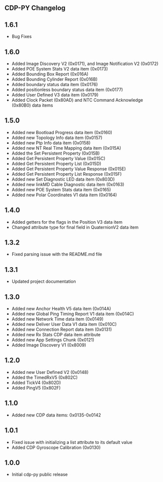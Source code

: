 CDP-PY Changelog
--


## 1.6.1
* Bug Fixes

## 1.6.0
* Added Image Discovery V2 (0x0171), and Image Notification V2 (0x0172)
* Added POE System Stats V2 data item (0x0173)
* Added Bounding Box Report (0x016A)
* Added Bounding Cylinder Report (0x016B)
* Added boundary status data item (0x0176)
* Added positionless boundary status data item (0x0177)
* Added User Defined V3 data item (0x0179)
* Added Clock Packet (0x80AD) and NTC Command Acknowledge (0x80B0) data items

## 1.5.0
* Added new Bootload Progress data item (0x0160)
* Added new Topology Info data item (0x0157)
* Added new Ptp Info data item (0x0158)
* Added new NT Real Time Mapping data item (0x015A)
* Added the Set Persistent Property (0x015B)
* Added Get Persistent Property Value (0x015C)
* Added Get Persistent Property List (0x015D)
* Added Get Persistent Property Value Response (0x015E)
* Added Get Persistent Property List Response (0x015F)
* Added new Set Diagnostic LED data item (0x803D)
* Added new linkMD Cable Diagnostic data item (0x0163)
* Added new POE System Stats data item (0x0165)
* Added new Polar Coordinates V1 data item (0x0164)

## 1.4.0
* Added getters for the flags in the Position V3 data item
* Changed attribute type for final field in QuaternionV2 data item

## 1.3.2
* Fixed parsing issue with the README.md file

## 1.3.1
* Updated project documentation

## 1.3.0
* Added new Anchor Health V5 data item (0x014A)
* Added new Global Ping Timing Report V1 data item (0x014C)
* Added new Network Time data item (0x0149)
* Added new Deliver User Data V1 data item (0x010C)
* Added new Connection Report data item (0x0131)
* Added new Rx Stats CDP data item attribute
* Added new App Settings Chunk (0x0121)
* Added Image Discovery V1 (0x8009)

## 1.2.0
* Added new User Defined V2 (0x0148)
* Added the TimedRxV5 (0x802C)
* Added TickV4 (0x802D)
* Added PingV5 (0x802F)

## 1.1.0
* Added new CDP data items: 0x0135-0x0142

## 1.0.1
* Fixed issue with initializing a list attribute to its default value
* Added CDP Gyroscope Calibration (0x0130)

## 1.0.0
* Initial cdp-py public release
